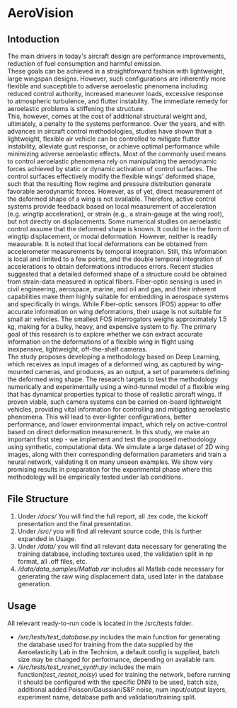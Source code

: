 # AeroVision

## Intoduction
The main drivers in today's aircraft design are performance improvements, reduction of fuel consumption and harmful emission.  
These goals can be achieved in a straightforward fashion with lightweight, large wingspan designs. 
However, such configurations are inherently more flexible and susceptible to adverse aeroelastic phenomena including reduced control authority, increased maneuver loads, excessive response to atmospheric turbulence, and flutter instability. 
The immediate remedy for aeroelastic problems is stiffening the structure.  
This, however, comes at the cost of additional structural weight and, ultimately, a penalty to the systems performance.
Over the years, and with advances in aircraft control methodologies,  studies have shown that a lightweight, flexible air vehicle can be controlled to mitigate flutter instability, alleviate gust response, or
achieve optimal performance while minimizing adverse aeroelastic effects.
Most of the commonly used means to control aeroelastic phenomena rely on manipulating the aerodynamic forces achieved by static or dynamic activation of control surfaces. 
The control surfaces effectively modify the flexible wings' deformed shape, such that the resulting flow regime and pressure distribution generate favorable aerodynamic forces. 
However, as of yet, direct measurement of the deformed shape of a wing is not available. 
Therefore, active control systems provide feedback based on local measurement of acceleration (e.g. wingtip acceleration), or strain (e.g., a strain-gauge at the wing root), but not directly on displacements. 
Some numerical studies on aeroelastic control assume that the deformed shape is known. 
It could be in the form of wingtip displacement, or modal deformation. 
However, neither is readily measurable. 
It is noted that local deformations can be obtained from accelerometer measurements by temporal integration. 
Still, this information is local and limited to a few points, and the double temporal integration of accelerations to obtain deformations introduces errors.
Recent studies suggested that a detailed deformed shape of a structure could be obtained from strain-data measured in optical fibers. 
Fiber-optic sensing is used in civil engineering, aerospace, marine, and oil and gas, and their inherent capabilities make them highly suitable for embedding in aerospace systems and specifically in wings.    While Fiber-optic sensors (FOS)  appear to offer accurate information on wing deformations, their usage is not suitable for small air vehicles. The smallest FOS interrogators weighs approximately 1.5 kg, making for a bulky, heavy, and expensive system to fly. 
The primary goal of this research is to explore whether we can extract accurate information on the deformations of a flexible wing in flight using inexpensive, lightweight, off-the-shelf cameras.  
The study proposes developing a methodology based on Deep Learning, which receives as input images of a deformed wing, as captured by wing-mounted cameras, and produces, as an output, a set of parameters defining the deformed wing shape. The research targets to test the methodology numerically and experimentally using a wind-tunnel model of a flexible wing that has dynamical properties typical to those of realistic aircraft wings. 
If proven viable, such camera systems can be carried on-board lightweight vehicles, providing vital information for controlling and mitigating aeroelastic phenomena. This will lead to ever-lighter configurations, better performance, and lower environmental impact, which rely on active-control based on direct deformation measurement. 
In this study, we make an important first step - we implement and test the proposed methodology using synthetic, computational data. We simulate a large dataset of 2D wing images, along with their corresponding deformation parameters and train a neural network, validating it on many unseen examples. We show very promising results in preparation for the experimental phase where this methodology will be empirically tested under lab conditions. 

## File Structure
1. Under */docs/* You will find the full report, all .tex code, the kickoff presentation and the final presentation.
2. Under */src/* you will find all relevant source code, this is further expanded in Usage.
3. Under */data/* you will find all relevant data necessary for generating the training database, including textures used, the validation split in np format, all .off files, etc.
4. */data/data_samples/Matlab.rar* includes all Matlab code necessary for generating the raw wing displacement data, used later in the database generation.

## Usage
All relevant ready-to-run code is located in the /src/tests folder.
- */src/tests/test_database.py* includes the main function for generating the database used for training from the data supplied 
by the Aeroelasticity Lab in the Technion, a default config is supplied, batch size may be changed for performance, depending on available ram.
- */src/tests/test_resnet_synth.py* includes the main function(*test_resnet_noisy*) used for training the network,
  before running it should be configured with the specific DNN to be used, batch size, additional added Poisson/Gaussian/S&P noise, num input/output layers, experiment name, database path and validation/training split.
  
